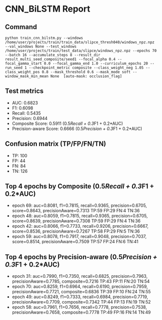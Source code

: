 # CNN_BiLSTM Report

## Command
```
python train_cnn_bilstm.py --windows /home/user/projects/train/train_data/slipce_thresh040/windows_npz.npz --val_windows None --test_windows /home/user/projects/train/test_data/slipce/windows_npz.npz --epochs 70 --batch 16 --accumulate_steps 8 --result_dir result_multi_seed_composite/seed1 --focal_alpha 0.4 --focal_gamma_start 0.0 --focal_gamma_end 1.0 --curriculum_epochs 20 --run_seed 1 --checkpoint_metric composite --class_weight_neg 1.05 --class_weight_pos 0.8 --mask_threshold 0.6 --mask_mode soft --window_mask_min_mean None  [auto-mask: occlusion_flag]
```

## Test metrics
- AUC: 0.6823
- F1: 0.6098
- Recall: 0.5435
- Precision: 0.6944
- Composite Score: 0.5911 (0.5*Recall + 0.3*F1 + 0.2*AUC)
- Precision-aware Score: 0.6666 (0.5*Precision + 0.3*F1 + 0.2*AUC)
## Confusion matrix (TP/FP/FN/TN)
- TP: 100
- FP: 44
- FN: 84
- TN: 126

## Top 4 epochs by Composite (0.5*Recall + 0.3*F1 + 0.2*AUC)
- epoch 69: auc=0.8081, f1=0.7815, recall=0.9365, precision=0.6705, score=0.8643, precisionAware=0.7313  TP:59 FP:29 FN:4 TN:36
- epoch 48: auc=0.8059, f1=0.7815, recall=0.9365, precision=0.6705, score=0.8639, precisionAware=0.7308  TP:59 FP:29 FN:4 TN:36
- epoch 42: auc=0.8066, f1=0.7733, recall=0.9206, precision=0.6667, score=0.8536, precisionAware=0.7267  TP:58 FP:29 FN:5 TN:36
- epoch 59: auc=0.8078, f1=0.7917, recall=0.9048, precision=0.7037, score=0.8514, precisionAware=0.7509  TP:57 FP:24 FN:6 TN:41

## Top 4 epochs by Precision-aware (0.5*Precision + 0.3*F1 + 0.2*AUC)
- epoch 31: auc=0.7990, f1=0.7350, recall=0.6825, precision=0.7963, precisionAware=0.7785, composite=0.7216  TP:43 FP:11 FN:20 TN:54
- epoch 70: auc=0.8259, f1=0.6964, recall=0.6190, precision=0.7959, precisionAware=0.7721, composite=0.6836  TP:39 FP:10 FN:24 TN:55
- epoch 49: auc=0.8249, f1=0.7333, recall=0.6984, precision=0.7719, precisionAware=0.7709, composite=0.7342  TP:44 FP:13 FN:19 TN:52
- epoch 58: auc=0.7961, f1=0.7656, recall=0.7778, precision=0.7538, precisionAware=0.7658, composite=0.7778  TP:49 FP:16 FN:14 TN:49
